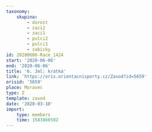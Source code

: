 ```yaml
---
taxonomy:
    skupina:
        - dorost
        - zaci2
        - zaci1
        - pulci2
        - pulci1
        - zabicky
id: 20200606-Race_1424
start: '2020-06-06'
end: '2020-06-06'
title: '6. Jml: krátká'
link: 'https://oris.orientacnisporty.cz/Zavod?id=5659'
orisid: '5659'
place: Moravec
type: Z
template: zavod
date: '2020-03-10'
import:
    type: members
    time: 1583866502
---
```

